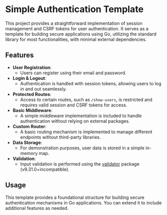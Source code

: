 # Simple Authentication Template

This project provides a straightforward implementation of session management and CSRF tokens for user authentication. It serves as a template for building secure applications using Go, utilizing the standard library for most functionalities, with minimal external dependencies.

## Features

-   **User Registration**:
    -   Users can register using their email and password.
-   **Login & Logout**:
    -   Authentication is handled with session tokens, allowing users to log in and out seamlessly.
-   **Protected Routes**:
    -   Access to certain routes, such as `/show-users`, is restricted and requires valid session and CSRF tokens for access.
-   **Basic Middleware**:
    -   A simple middleware implementation is included to handle authentication without relying on external packages.
-   **Custom Router**:
    -   A basic routing mechanism is implemented to manage different endpoints without third-party libraries.
-   **Data Storage**:
    -   For demonstration purposes, user data is stored in a simple in-memory map.
-   **Validation**:
    -   Input validation is performed using the [validator](https://github.com/go-playground/validator) package (v9.31.0+incompatible).

## Usage

This template provides a foundational structure for building secure authentication mechanisms in Go applications. You can extend it to include additional features as needed.

